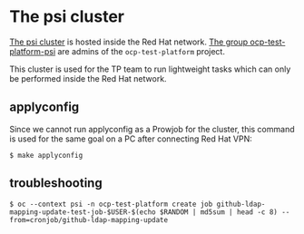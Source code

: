# The psi cluster

[The psi cluster](https://console-openshift-console.apps.ocp-c1.prod.psi.redhat.com/project-details/ns/ocp-test-platform) is hosted inside the Red Hat network.
[The group ocp-test-platform-psi](https://rover.redhat.com/groups/group/ocp-test-platform-psi) are admins of the `ocp-test-platform` project.

This cluster is used for the TP team to run lightweight tasks which can only be performed inside the Red Hat network.


## applyconfig
Since we cannot run applyconfig as a Prowjob for the cluster, this command is used for the same goal on a PC after connecting Red Hat VPN:

```console
$ make applyconfig
```

## troubleshooting

```
$ oc --context psi -n ocp-test-platform create job github-ldap-mapping-update-test-job-$USER-$(echo $RANDOM | md5sum | head -c 8) --from=cronjob/github-ldap-mapping-update
```
